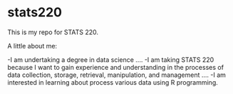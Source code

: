 # stats220

This is my repo for STATS 220.

A little about me:

-I am undertaking a degree in data science ....
-I am taking STATS 220 because I want to gain experience and understanding in the processes of data collection, storage, retrieval, manipulation, and management ....
-I am interested in learning about process various data using R programming.
